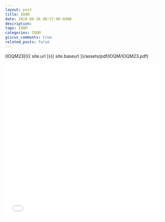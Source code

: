 ```yaml
---
layout: post
title: IOQM
date: 2024-06-26 08:57:00-0400
description: 
tags: IOQM
categories: IOQM
giscus_comments: true
related_posts: false
---
```

[IOQM23]({{ site.url }}{{ site.baseurl }}/assets/pdf/IOQM/IOQM23.pdf)

<iframe src="{{ site.baseurl }}/assets/pdf/IOQM/IOQM23.pdf" width="100%" height="500" frameborder="no" border="0" marginwidth="0" marginheight="0"></iframe>